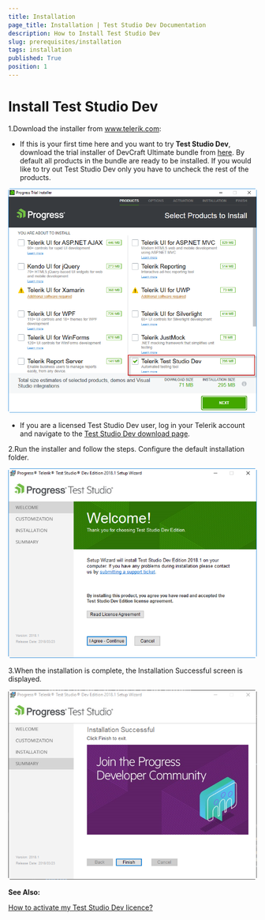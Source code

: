 ```yaml
---
title: Installation
page_title: Installation | Test Studio Dev Documentation
description: How to Install Test Studio Dev
slug: prerequisites/installation
tags: installation
published: True
position: 1
---
```

# Install Test Studio Dev

1.Download the installer from <a href="www.telerik.com" target="_blank">www.telerik.com</a>:

- If this is your first time here and you want to try __Test Studio Dev__, download the trial installer of DevCraft Ultimate bundle  from <a href="https://www.telerik.com/teststudio-dev" target="_blank">here</a>. By default all products in the bundle are ready to be installed. If you would like to try out Test Studio Dev only you have to uncheck the rest of the products. 

![DevCraft Ultimate Installation](images/installation/devcraft.png)

- If you are a licensed Test Studio Dev user, log in your Telerik account and navigate to the <a href="https://www.telerik.com/account/product-download?product=TSDEVED" target="_blank">Test Studio Dev download page</a>.

2.Run the installer and follow the steps. Configure the default installation folder.

![Installation Wizard](images/installation/licence-agreement.png)

3.When the installation is complete, the Installation Successful screen is displayed.

![Successful Installation](images/installation/finish.png)

__See Also:__

<a href="/prerequisites/activate-license" target="_blank">How to activate my Test Studio Dev licence?</a>